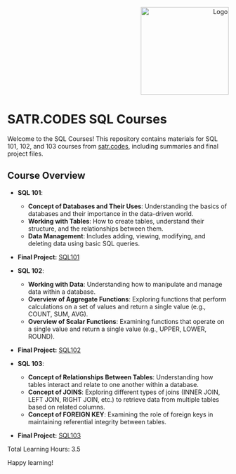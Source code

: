 
<p align="right">
    <img src="https://satr.codes/satr-dark-logo-without-name.5a7f23cd8141aca2d297abda78880cee.svg" alt="Logo" width="200"/>
</p>

# SATR.CODES SQL Courses
Welcome to the SQL Courses! This repository contains materials for SQL 101, 102, and 103 courses from [satr.codes](https://satr.codes/), including summaries and final project files.

## Course Overview

- **SQL 101**: 
  - **Concept of Databases and Their Uses**: Understanding the basics of databases and their importance in the data-driven world.
  - **Working with Tables**: How to create tables, understand their structure, and the relationships between them.
  - **Data Management**: Includes adding, viewing, modifying, and deleting data using basic SQL queries.
 - **Final Project:** [SQL101](URL)

- **SQL 102**: 
  - **Working with Data**: Understanding how to manipulate and manage data within a database.
  - **Overview of Aggregate Functions**: Exploring functions that perform calculations on a set of values and return a single value (e.g., COUNT, SUM, AVG).
  - **Overview of Scalar Functions**: Examining functions that operate on a single value and return a single value (e.g., UPPER, LOWER, ROUND).
- **Final Project:** [SQL102](URL)

- **SQL 103**: 
  - **Concept of Relationships Between Tables**: Understanding how tables interact and relate to one another within a database.
  - **Concept of JOINS**: Exploring different types of joins (INNER JOIN, LEFT JOIN, RIGHT JOIN, etc.) to retrieve data from multiple tables based on related columns.
  - **Concept of FOREIGN KEY**: Examining the role of foreign keys in maintaining referential integrity between tables.
- **Final Project:** [SQL103](URL)


Total Learning Hours: 3.5 

Happy learning!
